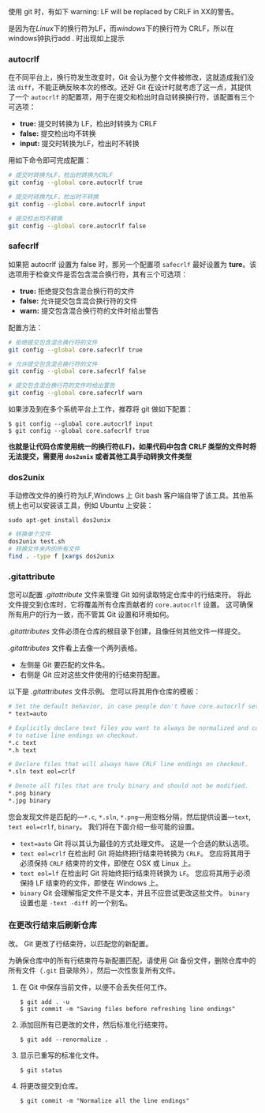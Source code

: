 



使用 git  时，有如下 warning: LF will be replaced by CRLF in XX的警告。

是因为在*Linux*下的换行符为LF，而*windows*下的换行符为 CRLF，所以在windows钟执行add . 时出现如上提示



### autocrlf

在不同平台上，换行符发生改变时，Git 会认为整个文件被修改，这就造成我们没法 `diff`，不能正确反映本次的修改。还好 Git 在设计时就考虑了这一点，其提供了一个 `autocrlf` 的配置项，用于在提交和检出时自动转换换行符，该配置有三个可选项：

- **true:** 提交时转换为 LF，检出时转换为 CRLF
- **false:** 提交检出均不转换
- **input:** 提交时转换为LF，检出时不转换

用如下命令即可完成配置：

```sh
# 提交时转换为LF，检出时转换为CRLF
git config --global core.autocrlf true

# 提交时转换为LF，检出时不转换
git config --global core.autocrlf input

# 提交检出均不转换
git config --global core.autocrlf false
```



### safecrlf

如果把 autocrlf 设置为 false 时，那另一个配置项 `safecrlf` 最好设置为 **ture**。该选项用于检查文件是否包含混合换行符，其有三个可选项：

- **true:** 拒绝提交包含混合换行符的文件
- **false:** 允许提交包含混合换行符的文件
- **warn:** 提交包含混合换行符的文件时给出警告

配置方法：

```sh
# 拒绝提交包含混合换行符的文件
git config --global core.safecrlf true

# 允许提交包含混合换行符的文件
git config --global core.safecrlf false

# 提交包含混合换行符的文件时给出警告
git config --global core.safecrlf warn
```



如果涉及到在多个系统平台上工作，推荐将 git 做如下配置：

```
$ git config --global core.autocrlf input
$ git config --global core.safecrlf true
```

**也就是让代码仓库使用统一的换行符(LF)，如果代码中包含 CRLF 类型的文件时将无法提交，需要用 `dos2unix` 或者其他工具手动转换文件类型**



### dos2unix

手动修改文件的换行符为LF,Windows 上 Git bash 客户端自带了该工具。其他系统上也可以安装该工具，例如 Ubuntu 上安装：

`sudo apt-get install dos2unix`

``` sh
# 转换单个文件
dos2unix test.sh
# 转换文件夹内的所有文件
find . -type f |xargs dos2unix
```



###  .gitattribute

您可以配置 *.gitattribute* 文件来管理 Git 如何读取特定仓库中的行结束符。 将此文件提交到仓库时，它将覆盖所有仓库贡献者的 `core.autocrlf` 设置。 这可确保所有用户的行为一致，而不管其 Git 设置和环境如何。

*.gitattributes* 文件必须在仓库的根目录下创建，且像任何其他文件一样提交。

*.gitattributes* 文件看上去像一个两列表格。

- 左侧是 Git 要匹配的文件名。
- 右侧是 Git 应对这些文件使用的行结束符配置。

以下是 *.gitattributes* 文件示例。 您可以将其用作仓库的模板：

```sh
# Set the default behavior, in case people don't have core.autocrlf set.
* text=auto

# Explicitly declare text files you want to always be normalized and converted
# to native line endings on checkout.
*.c text
*.h text

# Declare files that will always have CRLF line endings on checkout.
*.sln text eol=crlf

# Denote all files that are truly binary and should not be modified.
*.png binary
*.jpg binary
```

您会发现文件是匹配的—`*.c`, `*.sln`, `*.png`—用空格分隔，然后提供设置—`text`, `text eol=crlf`, `binary`。 我们将在下面介绍一些可能的设置。

- `text=auto` Git 将以其认为最佳的方式处理文件。 这是一个合适的默认选项。
- `text eol=crlf` 在检出时 Git 将始终把行结束符转换为 `CRLF`。 您应将其用于必须保持 `CRLF` 结束符的文件，即使在 OSX 或 Linux 上。
- `text eol=lf` 在检出时 Git 将始终把行结束符转换为 `LF`。 您应将其用于必须保持 LF 结束符的文件，即使在 Windows 上。
- `binary` Git 会理解指定文件不是文本，并且不应尝试更改这些文件。 `binary` 设置也是 `-text -diff` 的一个别名。



### 在更改行结束后刷新仓库

改。 Git 更改了行结束符，以匹配您的新配置。

为确保仓库中的所有行结束符与新配置匹配，请使用 Git 备份文件，删除仓库中的所有文件（`.git` 目录除外），然后一次性恢复所有文件。

1. 在 Git 中保存当前文件，以便不会丢失任何工作。

   ```shell
   $ git add . -u
   $ git commit -m "Saving files before refreshing line endings"
   ```

2. 添加回所有已更改的文件，然后标准化行结束符。

   ```shell
   $ git add --renormalize .
   ```

3. 显示已重写的标准化文件。

   ```shell
   $ git status
   ```

4. 将更改提交到仓库。

   ```shell
   $ git commit -m "Normalize all the line endings"
   ```